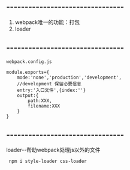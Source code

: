 ## --------------------------------
1. webpack唯一的功能：打包
2. loader


## --------------------------------
```
webpack.config.js

module.exports={
    mode:'none','production','development',
    //development 保留必要信息
    entry:'入口文件',{index:''}
    output:{
        path:XXX,
        filename:XXX
    }
}
```


## --------------------------------
loader--帮助webpack处理js以外的文件

` npm i style-loader css-loader`